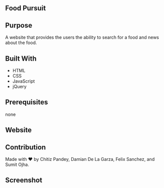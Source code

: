 ## Food Pursuit

## Purpose

A website that provides the users the ability to search for a food and news about the food.

## Built With

- HTML
- CSS
- JavaScript
- jQuery

## Prerequisites

none

## Website


## Contribution

Made with ❤️ by Chitiz Pandey, Damian De La Garza, Felix Sanchez, and Sumit Ojha.

## Screenshot
